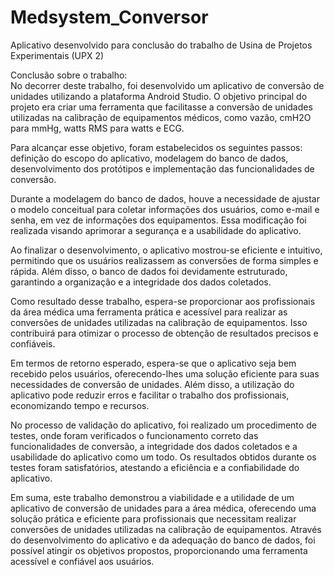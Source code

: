 # Medsystem_Conversor
Aplicativo desenvolvido para conclusão do trabalho de Usina de Projetos Experimentais (UPX 2)

Conclusão sobre o trabalho:<br>
No decorrer deste trabalho, foi desenvolvido um aplicativo de conversão de unidades utilizando a plataforma Android Studio. O objetivo principal do projeto era criar uma ferramenta que facilitasse a conversão de unidades utilizadas na calibração de equipamentos médicos, como vazão, cmH2O para mmHg, watts RMS para watts e ECG.

Para alcançar esse objetivo, foram estabelecidos os seguintes passos: definição do escopo do aplicativo, modelagem do banco de dados, desenvolvimento dos protótipos e implementação das funcionalidades de conversão.

Durante a modelagem do banco de dados, houve a necessidade de ajustar o modelo conceitual para coletar informações dos usuários, como e-mail e senha, em vez de informações dos equipamentos. Essa modificação foi realizada visando aprimorar a segurança e a usabilidade do aplicativo.

Ao finalizar o desenvolvimento, o aplicativo mostrou-se eficiente e intuitivo, permitindo que os usuários realizassem as conversões de forma simples e rápida. Além disso, o banco de dados foi devidamente estruturado, garantindo a organização e a integridade dos dados coletados.

Como resultado desse trabalho, espera-se proporcionar aos profissionais da área médica uma ferramenta prática e acessível para realizar as conversões de unidades utilizadas na calibração de equipamentos. Isso contribuirá para otimizar o processo de obtenção de resultados precisos e confiáveis.

Em termos de retorno esperado, espera-se que o aplicativo seja bem recebido pelos usuários, oferecendo-lhes uma solução eficiente para suas necessidades de conversão de unidades. Além disso, a utilização do aplicativo pode reduzir erros e facilitar o trabalho dos profissionais, economizando tempo e recursos.

No processo de validação do aplicativo, foi realizado um procedimento de testes, onde foram verificados o funcionamento correto das funcionalidades de conversão, a integridade dos dados coletados e a usabilidade do aplicativo como um todo. Os resultados obtidos durante os testes foram satisfatórios, atestando a eficiência e a confiabilidade do aplicativo.

Em suma, este trabalho demonstrou a viabilidade e a utilidade de um aplicativo de conversão de unidades para a área médica, oferecendo uma solução prática e eficiente para profissionais que necessitam realizar conversões de unidades utilizadas na calibração de equipamentos. Através do desenvolvimento do aplicativo e da adequação do banco de dados, foi possível atingir os objetivos propostos, proporcionando uma ferramenta acessível e confiável aos usuários.
